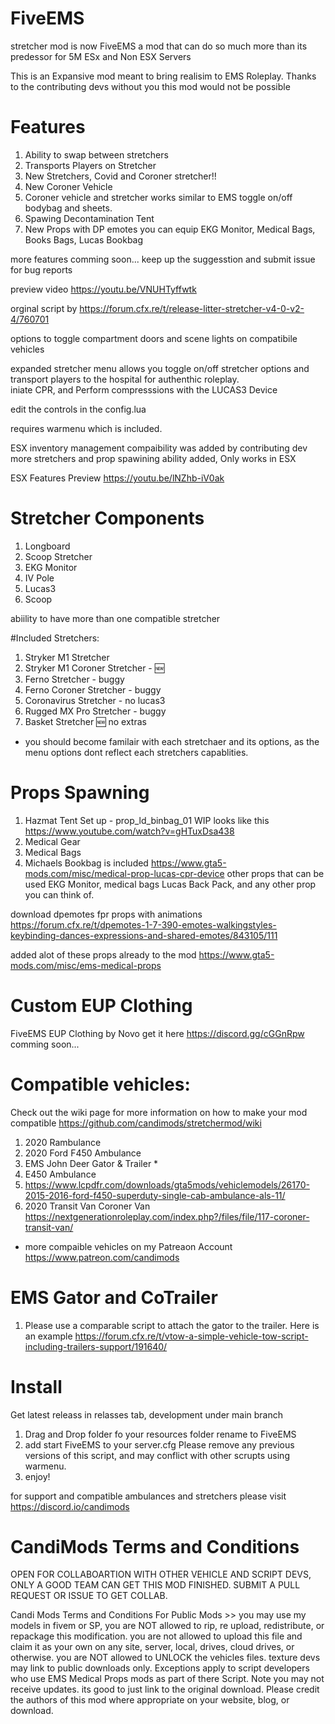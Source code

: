 # FiveEMS

stretcher mod is now FiveEMS a mod that can do so much more than its predessor 
for 5M ESx and Non ESX Servers

This is an Expansive mod meant to bring realisim to EMS Roleplay. 
Thanks to the contributing devs without you this mod would not be possible

# Features
1. Ability to swap between stretchers
2. Transports Players on Stretcher
3. New Stretchers, Covid and Coroner stretcher!!
4. New Coroner Vehicle
5. Coroner vehicle and stretcher works similar to EMS
toggle on/off bodybag and sheets.
6. Spawing Decontamination Tent
7. New Props with DP emotes you can equip
EKG Monitor, Medical Bags, Books Bags, Lucas Bookbag

more features comming soon... keep up the suggesstion and submit issue for bug reports


preview video https://youtu.be/VNUHTyffwtk

orginal script by https://forum.cfx.re/t/release-litter-stretcher-v4-0-v2-4/760701


options to toggle compartment doors and scene lights on compatibile vehicles

expanded stretcher menu allows you toggle on/off stretcher options
and transport players to the hospital for authenthic roleplay.  
iniate CPR, and Perform compresssions with the LUCAS3 Device

edit the controls in the config.lua

requires warmenu which is included.

ESX inventory management compaibility was added by contributing dev
more stretchers and prop spawining ability added, Only works in ESX

ESX Features Preview
https://youtu.be/lNZhb-iV0ak

# Stretcher Components
1. Longboard
2. Scoop Stretcher 
3. EKG Monitor 
4. IV Pole
5. Lucas3
6. Scoop

abiility to have more than one compatible stretcher 

#Included Stretchers:
1. Stryker M1 Stretcher 
2. Stryker M1 Coroner Stretcher - :new:
3. Ferno Stretcher - buggy
4. Ferno Coroner Stretcher - buggy 
5. Coronavirus Stretcher - no lucas3
6. Rugged MX Pro Stretcher - buggy 
7. Basket Stretcher :new: no extras

* you should become familair with each stretchaer and its options, as the menu options dont reflect each stretchers capablities.
# Props Spawning
1. Hazmat Tent Set up -  prop_ld_binbag_01
WIP looks like this https://www.youtube.com/watch?v=gHTuxDsa438
2. Medical Gear
3. Medical Bags
4. Michaels Bookbag is included https://www.gta5-mods.com/misc/medical-prop-lucas-cpr-device
other props that can be used EKG Monitor, medical bags
Lucas Back Pack, and any other prop you can think of. 

download dpemotes fpr props with animations
https://forum.cfx.re/t/dpemotes-1-7-390-emotes-walkingstyles-keybinding-dances-expressions-and-shared-emotes/843105/111

added alot of these props already to the mod 
https://www.gta5-mods.com/misc/ems-medical-props

# Custom EUP Clothing
FiveEMS EUP Clothing by Novo get it here https://discord.gg/cGGnRpw
comming soon... 


# Compatible vehicles:
Check out the wiki page for more information on how to make your mod compatible
https://github.com/candimods/stretchermod/wiki

1. 2020 Rambulance
2. 2020 Ford F450 Ambulance
3. EMS John Deer Gator & Trailer *
4. E450 Ambulance
5. https://www.lcpdfr.com/downloads/gta5mods/vehiclemodels/26170-2015-2016-ford-f450-superduty-single-cab-ambulance-als-11/
6. 2020 Transit Van Coroner Van https://nextgenerationroleplay.com/index.php?/files/file/117-coroner-transit-van/
-  more compaible vehicles on my Patreaon Account https://www.patreon.com/candimods

# EMS Gator and CoTrailer
1. Please use a comparable script to attach the gator to the trailer. 
Here is an example https://forum.cfx.re/t/vtow-a-simple-vehicle-tow-script-including-trailers-support/191640/

# Install 
Get latest releass in relasses tab, development under main branch
1. Drag and Drop folder fo your resources folder rename to FiveEMS
2. add start FiveEMS to your server.cfg
Please remove any previous versions of this script, and may conflict with other scrupts
using warmenu.
3. enjoy! 

for support and compatible ambulances and stretchers please visit https://discord.io/candimods


# CandiMods Terms and Conditions 
OPEN FOR COLLABOARTION WITH OTHER VEHICLE AND SCRIPT DEVS, ONLY A GOOD TEAM CAN GET THIS MOD FINISHED.
SUBMIT A PULL REQUEST OR ISSUE TO GET COLLAB.

Candi Mods Terms and Conditions For Public Mods >> you may use my models in fivem or SP, 
you are NOT allowed to rip, re upload, redistribute, or repackage this modification. you
are not allowed to upload this file and claim it as your own on any site, server, local, 
drives, cloud drives, or otherwise.  you are NOT allowed to UNLOCK the vehicles files. texture 
devs may link to public downloads only. Exceptions apply to script developers who use 
EMS Medical Props mods as part of there Script. Note you may not receive updates. 
its good to just link to the original download. Please credit the authors of this mod 
where appropriate on your website, blog, or download. 

